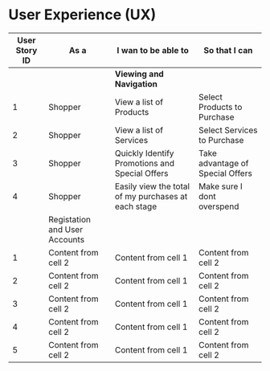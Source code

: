 

# User Experience (UX)


User Story ID | As a          |  I wan to be able to | So that I can
------------  | ------------- |  ------------        | -------------
  |         |                         |**Viewing and Navigation**                      
1 | Shopper | View a list of Products | Select Products to Purchase
2 | Shopper | View a list of Services | Select Services to Purchase
3 | Shopper | Quickly Identify Promotions and Special Offers | Take advantage of Special Offers
4 | Shopper | Easily view the total of my purchases at each stage | Make sure I dont overspend
  |               |Registation and User Accounts
1 | Content from cell 2 | Content from cell 1 | Content from cell 2
2 | Content from cell 2 | Content from cell 1 | Content from cell 2
3 | Content from cell 2 | Content from cell 1 | Content from cell 2
4 | Content from cell 2 | Content from cell 1 | Content from cell 2
5 | Content from cell 2 | Content from cell 1 | Content from cell 2
